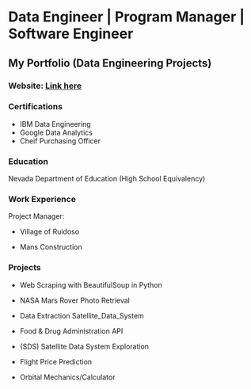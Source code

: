 # Data Engineer | Program Manager | Software Engineer
## My Portfolio (Data Engineering Projects)

### Website: [Link here](www.linkedin.com/in/leonard-newbill0077)

### Certifications 
- IBM Data Engineering 
- Google Data Analytics
- Cheif Purchasing Officer 

### Education
Nevada Department of Education (High School Equivalency)

### Work Experience 
Project Manager:

- Village of Ruidoso

- Mans Construction

  
### Projects 
- Web Scraping with BeautifulSoup in Python

- NASA Mars Rover Photo Retrieval

- Data Extraction Satellite_Data_System

- Food & Drug Administration API

- (SDS) Satellite Data System Exploration

- Flight Price Prediction

- Orbital Mechanics/Calculator

